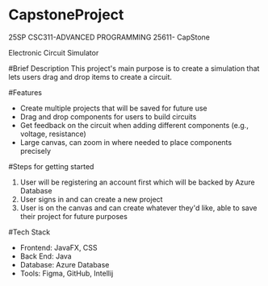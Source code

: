 # CapstoneProject
25SP CSC311-ADVANCED PROGRAMMING 25611- CapStone

Electronic Circuit Simulator

#Brief Description
This project's main purpose is to create a simulation that lets users drag and drop items to create a circuit.

#Features
- Create multiple projects that will be saved for future use
- Drag and drop components for users to build circuits
- Get feedback on the circuit when adding different components (e.g., voltage, resistance)
- Large canvas, can zoom in where needed to place components precisely

#Steps for getting started
1. User will be registering an account first which will be backed by Azure Database
2. User signs in and can create a new project
3. User is on the canvas and can create whatever they'd like, able to save their project for future purposes

#Tech Stack
- Frontend: JavaFX, CSS
- Back End: Java
- Database: Azure Database
- Tools: Figma, GitHub, Intellij


